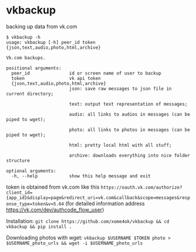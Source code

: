 # vkbackup
backing up data from vk.com

```
$ vkbackup -h
usage: vkbackup [-h] peer_id token {json,text,audio,photo,html,archive}

Vk.com backups.

positional arguments:
  peer_id               id or screen name of user to backup
  token                 vk api token
  {json,text,audio,photo,html,archive}
                        json: save raw messages to json file in current directory; 
                        
                        text: output text representation of messages; 
                        
                        audio: all links to audios in messages (can be piped to wget); 
                        
                        photo: all links to photos in messages (can be piped to wget); 
                        
                        html: pretty local html with all stuff; 
                        
                        archive: downloads everything into nice folder structure

optional arguments:
  -h, --help            show this help message and exit
  ```

token is obtained from vk.com like this ```https://oauth.vk.com/authorize?client_id={app_id}&display=page&redirect_uri=vk.com&callback&scope=messages&response_type=token&v=5.64``` 
(for detailed information address https://vk.com/dev/authcode_flow_user)

Installation: ```git clone https://github.com/xome4ok/vkbackup && cd vkbackup && pip install .```

Downloading photos with wget: ```vkbackup $USERNAME $TOKEN photo > $USERNAME_photo_urls && wget -i $USERNAME_photo_urls```
